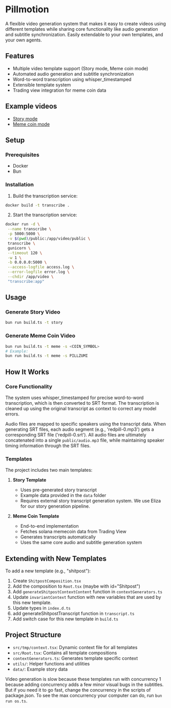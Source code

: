 # Pillmotion

A flexible video generation system that makes it easy to create videos using different templates while sharing core functionality like audio generation and subtitle synchronization. Easily extendable to your own templates, and your own agents.

## Features

-   Multiple video template support (Story mode, Meme coin mode)
-   Automated audio generation and subtitle synchronization
-   Word-to-word transcription using whisper_timestamped
-   Extensible template system
-   Trading view integration for meme coin data

## Example videos

-   [Story mode](./out/story-video.mp4)
-   [Meme coin mode](./out/meme-video.mp4)

## Setup

### Prerequisites

-   Docker
-   Bun

### Installation

1. Build the transcription service:

```bash
docker build -t transcribe .
```

2. Start the transcription service:

```bash
docker run -d \
 --name transcribe \
 -p 5000:5000 \
 -v $(pwd)/public:/app/video/public \
 transcribe \
 gunicorn \
 --timeout 120 \
 -w 1 \
 -b 0.0.0.0:5000 \
 --access-logfile access.log \
 --error-logfile error.log \
 --chdir /app/video \
 "transcribe:app"
```

## Usage

### Generate Story Video

```bash
bun run build.ts -t story
```

### Generate Meme Coin Video

```bash
bun run build.ts -t meme -s <COIN_SYMBOL>
# Example:
bun run build.ts -t meme -s PILLZUMI
```

## How It Works

### Core Functionality

The system uses whisper_timestamped for precise word-to-word transcription, which is then converted to SRT format. The transcription is cleaned up using the original transcript as context to correct any model errors.

Audio files are mapped to specific speakers using the transcript data. When generating SRT files, each audio segment (e.g., 'redpill-0.mp3') gets a corresponding SRT file ('redpill-0.srt'). All audio files are ultimately concatenated into a single `public/audio.mp3` file, while maintaining speaker timing information through the SRT files.

### Templates

The project includes two main templates:

1. **Story Template**

    - Uses pre-generated story transcript
    - Example data provided in the `data` folder
    - Requires external story transcript generation system. We use Eliza for our story generation pipeline.

2. **Meme Coin Template**
    - End-to-end implementation
    - Fetches solana memecoin data from Trading View
    - Generates transcripts automatically
    - Uses the same core audio and subtitle generation system

## Extending with New Templates

To add a new template (e.g., "shitpost"):

1. Create `ShitpostComposition.tsx`
2. Add the composition to `Root.tsx` (maybe with id="Shitpost")
3. Add `generateShitpostContextContent` function in `contextGenerators.ts`
4. Update `invariantContext` function with new variables that are used by this new template.
5. Update types in `index.d.ts`
6. add generateShitpostTranscript function in `transcript.ts`
7. Add switch case for this new template in `build.ts`

## Project Structure

-   `src/tmp/context.tsx`: Dynamic context file for all templates
-   `src/Root.tsx`: Contains all template compositions
-   `contextGenerators.ts`: Generates template specific context
-   `utils/`: Helper functions and utilities
-   `data/`: Example story data

Video generation is slow because these templates run with concurrency 1 because adding concurrency adds a few minor visual bugs in the subtitles. But if you need it to go fast, change the concurrency in the scripts of package.json. To see the max concurrency your computer can do, run `bun run os.ts`.
